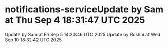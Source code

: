 # notifications-serviceUpdate by Sam at Thu Sep  4 18:31:47 UTC 2025
Update by Sam at Fri Sep  5 14:20:46 UTC 2025
Update by Roshni at Wed Sep 10 18:32:42 UTC 2025
